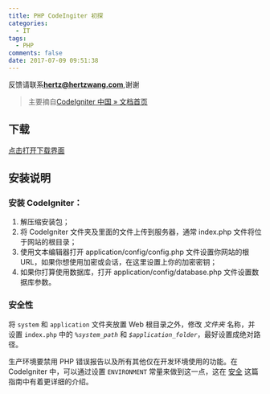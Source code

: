 ```yaml
---
title: PHP CodeIngiter 初探
categories:
  - IT
tags:
  - PHP
comments: false
date: 2017-07-09 09:51:38
---
```


反馈请联系[**hertz@hertzwang.com**](mailto:hertz@hertzwang.com),谢谢

> 主要摘自[CodeIgniter 中国 »  文档首页](http://codeigniter.org.cn/user_guide/index.html)

## 下载

[点击打开下载界面](http://codeigniter.org.cn/user_guide/installation/downloads.html)

## 安装说明

### 安装 CodeIgniter：

1. 解压缩安装包；
2. 将 CodeIgniter 文件夹及里面的文件上传到服务器，通常 index.php 文件将位于网站的根目录；
3. 使用文本编辑器打开 application/config/config.php 文件设置你网站的根 URL，如果你想使用加密或会话，在这里设置上你的加密密钥；
4. 如果你打算使用数据库，打开 application/config/database.php 文件设置数据库参数。

### 安全性

将 `system` 和 `application` 文件夹放置 Web 根目录之外，修改 *文件夹* 名称，并设置 `index.php` 中的 *`%system_path`* 和 *`$application_folder`*，最好设置成绝对路径。

生产环境要禁用 PHP 错误报告以及所有其他仅在开发环境使用的功能。在 CodeIgniter 中，可以通过设置 `ENVIRONMENT` 常量来做到这一点，这在 [安全](http://codeigniter.org.cn/user_guide/general/security.html) 这篇指南中有着更详细的介绍。
